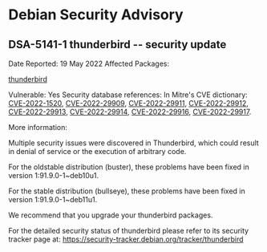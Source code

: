 
Debian Security Advisory
========================


DSA-5141-1 thunderbird -- security update
-----------------------------------------



Date Reported:
19 May 2022
Affected Packages:

[thunderbird](https://packages.debian.org/src:thunderbird)

Vulnerable:
Yes
Security database references:
In Mitre's CVE dictionary: [CVE-2022-1520](https://security-tracker.debian.org/tracker/CVE-2022-1520), [CVE-2022-29909](https://security-tracker.debian.org/tracker/CVE-2022-29909), [CVE-2022-29911](https://security-tracker.debian.org/tracker/CVE-2022-29911), [CVE-2022-29912](https://security-tracker.debian.org/tracker/CVE-2022-29912), [CVE-2022-29913](https://security-tracker.debian.org/tracker/CVE-2022-29913), [CVE-2022-29914](https://security-tracker.debian.org/tracker/CVE-2022-29914), [CVE-2022-29916](https://security-tracker.debian.org/tracker/CVE-2022-29916), [CVE-2022-29917](https://security-tracker.debian.org/tracker/CVE-2022-29917).  

More information:

Multiple security issues were discovered in Thunderbird, which could
result in denial of service or the execution of arbitrary code.


For the oldstable distribution (buster), these problems have been fixed
in version 1:91.9.0-1~deb10u1.


For the stable distribution (bullseye), these problems have been fixed in
version 1:91.9.0-1~deb11u1.


We recommend that you upgrade your thunderbird packages.


For the detailed security status of thunderbird please refer to
its security tracker page at:
<https://security-tracker.debian.org/tracker/thunderbird>





